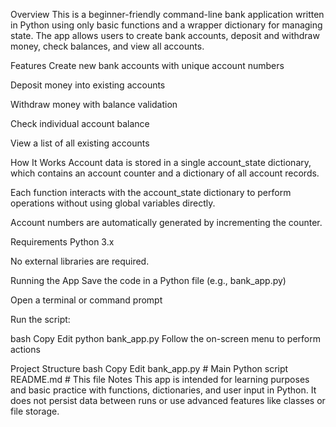 Overview
This is a beginner-friendly command-line bank application written in Python using only basic functions and a wrapper dictionary for managing state. The app allows users to create bank accounts, deposit and withdraw money, check balances, and view all accounts.

Features
Create new bank accounts with unique account numbers

Deposit money into existing accounts

Withdraw money with balance validation

Check individual account balance

View a list of all existing accounts

How It Works
Account data is stored in a single account_state dictionary, which contains an account counter and a dictionary of all account records.

Each function interacts with the account_state dictionary to perform operations without using global variables directly.

Account numbers are automatically generated by incrementing the counter.

Requirements
Python 3.x

No external libraries are required.

Running the App
Save the code in a Python file (e.g., bank_app.py)

Open a terminal or command prompt

Run the script:

bash
Copy
Edit
python bank_app.py
Follow the on-screen menu to perform actions

Project Structure
bash
Copy
Edit
bank_app.py   # Main Python script
README.md     # This file
Notes
This app is intended for learning purposes and basic practice with functions, dictionaries, and user input in Python. It does not persist data between runs or use advanced features like classes or file storage.
